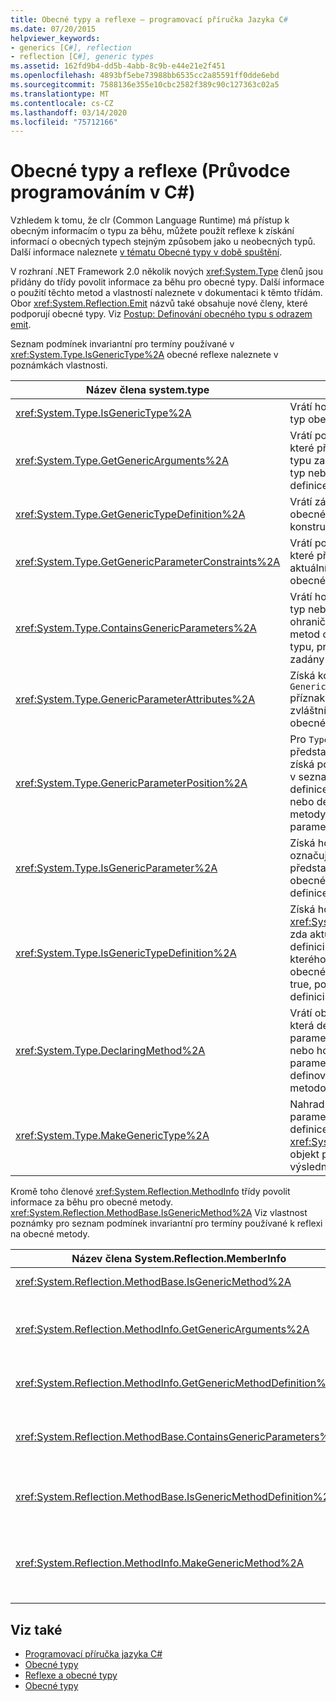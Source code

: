 ```yaml
---
title: Obecné typy a reflexe – programovací příručka Jazyka C#
ms.date: 07/20/2015
helpviewer_keywords:
- generics [C#], reflection
- reflection [C#], generic types
ms.assetid: 162fd9b4-dd5b-4abb-8c9b-e44e21e2f451
ms.openlocfilehash: 4893bf5ebe73988bb6535cc2a85591ff0dde6ebd
ms.sourcegitcommit: 7588136e355e10cbc2582f389c90c127363c02a5
ms.translationtype: MT
ms.contentlocale: cs-CZ
ms.lasthandoff: 03/14/2020
ms.locfileid: "75712166"
---
```

# <a name="generics-and-reflection-c-programming-guide"></a>Obecné typy a reflexe (Průvodce programováním v C#)
Vzhledem k tomu, že clr (Common Language Runtime) má přístup k obecným informacím o typu za běhu, můžete použít reflexe k získání informací o obecných typech stejným způsobem jako u neobecných typů. Další informace naleznete [v tématu Obecné typy v době spuštění](./generics-in-the-run-time.md).  
  
 V rozhraní .NET Framework 2.0 několik nových <xref:System.Type> členů jsou přidány do třídy povolit informace za běhu pro obecné typy. Další informace o použití těchto metod a vlastností naleznete v dokumentaci k těmto třídám. Obor <xref:System.Reflection.Emit> názvů také obsahuje nové členy, které podporují obecné typy. Viz [Postup: Definování obecného typu s odrazem emit](../../../framework/reflection-and-codedom/how-to-define-a-generic-type-with-reflection-emit.md).  
  
 Seznam podmínek invariantní pro termíny používané v <xref:System.Type.IsGenericType%2A> obecné reflexe naleznete v poznámkách vlastnosti.  
  
|Název člena system.type|Popis|  
|-----------------------------|-----------------|  
|<xref:System.Type.IsGenericType%2A>|Vrátí hodnotu true, pokud je typ obecný.|  
|<xref:System.Type.GetGenericArguments%2A>|Vrátí pole `Type` objektů, které představují argumenty typu zadané pro vytvořený typ nebo parametry typu definice obecného typu.|  
|<xref:System.Type.GetGenericTypeDefinition%2A>|Vrátí základní definici obecného typu pro aktuální konstruovaný typ.|  
|<xref:System.Type.GetGenericParameterConstraints%2A>|Vrátí pole `Type` objektů, které představují omezení aktuálního parametru obecného typu.|  
|<xref:System.Type.ContainsGenericParameters%2A>|Vrátí hodnotu true, pokud typ nebo některý z jeho ohraničujících typů nebo metod obsahuje parametry typu, pro které nebyly zadány určité typy.|  
|<xref:System.Type.GenericParameterAttributes%2A>|Získá kombinaci `GenericParameterAttributes` příznaků, které popisují zvláštní omezení aktuální ho obecného typu parametru.|  
|<xref:System.Type.GenericParameterPosition%2A>|Pro `Type` objekt, který představuje parametr typu, získá pozici parametru typu v seznamu parametrů typu definice obecného typu nebo definice obecné metody, která deklarovala parametr typu.|  
|<xref:System.Type.IsGenericParameter%2A>|Získá hodnotu, která `Type` označuje, zda aktuální představuje parametr typu obecného typu nebo definice metody.|  
|<xref:System.Type.IsGenericTypeDefinition%2A>|Získá hodnotu, která <xref:System.Type> označuje, zda aktuální představuje definici obecného typu, ze kterého lze sestavit jiné obecné typy. Vrátí hodnotu true, pokud typ představuje definici obecného typu.|  
|<xref:System.Type.DeclaringMethod%2A>|Vrátí obecnou metodu, která definovala aktuální parametr obecného typu, nebo hodnotu null, pokud parametr typu nebyl definován obecnou metodou.|  
|<xref:System.Type.MakeGenericType%2A>|Nahradí prvky pole typů parametry typu aktuální definice obecného typu a <xref:System.Type> vrátí objekt představující výsledný konstruovaný typ.|  
  
 Kromě toho členové <xref:System.Reflection.MethodInfo> třídy povolit informace za běhu pro obecné metody. <xref:System.Reflection.MethodBase.IsGenericMethod%2A> Viz vlastnost poznámky pro seznam podmínek invariantní pro termíny používané k reflexi na obecné metody.  
  
|Název člena System.Reflection.MemberInfo|Popis|  
|----------------------------------------------|-----------------|  
|<xref:System.Reflection.MethodBase.IsGenericMethod%2A>|Vrátí hodnotu true, pokud je metoda obecná.|  
|<xref:System.Reflection.MethodInfo.GetGenericArguments%2A>|Vrátí pole Type objekty, které představují argumenty typu vyrobenou obecnou metodu nebo parametry typu definice obecné metody.|  
|<xref:System.Reflection.MethodInfo.GetGenericMethodDefinition%2A>|Vrátí základní definici obecné metody pro aktuální vyrobenou metodu.|  
|<xref:System.Reflection.MethodBase.ContainsGenericParameters%2A>|Vrátí hodnotu true, pokud metoda nebo některý z jejích ohraničujících typů obsahují parametry typu, pro které nebyly zadány určité typy.|  
|<xref:System.Reflection.MethodBase.IsGenericMethodDefinition%2A>|Vrátí hodnotu <xref:System.Reflection.MethodInfo> true, pokud aktuální představuje definici obecné metody.|  
|<xref:System.Reflection.MethodInfo.MakeGenericMethod%2A>|Nahradí prvky pole typů parametry typu aktuální definice obecné metody a <xref:System.Reflection.MethodInfo> vrátí objekt představující výslednou vyrobenou metodu.|  
  
## <a name="see-also"></a>Viz také

- [Programovací příručka jazyka C#](../index.md)
- [Obecné typy](./index.md)
- [Reflexe a obecné typy](../../../framework/reflection-and-codedom/reflection-and-generic-types.md)
- [Obecné typy](../../../standard/generics/index.md)
